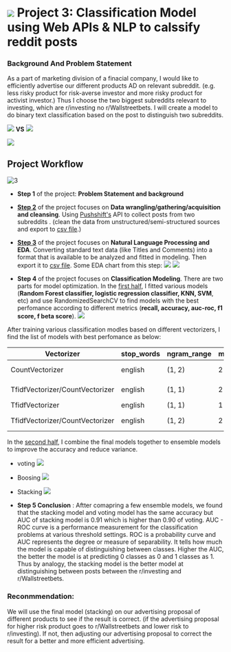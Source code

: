 # ![](https://ga-dash.s3.amazonaws.com/production/assets/logo-9f88ae6c9c3871690e33280fcf557f33.png) Project 3: Classification Model using Web APIs & NLP to calssify reddit posts 

### Background And Problem Statement
As a part of marketing division of a finacial company, I would like to efficiently advertise our different products AD on relevant subreddit. (e.g. less risky product for risk-averse investor and more risky product for activist investor.) Thus I choose the two biggest subreddits relevant to investing, which are r/investing no r/Wallstreetbets. I will create a model to do binary text classification  based on the post to distinguish two subreddits.

![](https://github.com/StevenZhangzhexu/DSIF-SG-7/blob/main/Project%203/images/WallStreetBets-600x472.png)
**VS**
![](https://github.com/StevenZhangzhexu/DSIF-SG-7/blob/main/Project%203/images/communityIcon_rfponci4qog61.png)

![](https://github.com/StevenZhangzhexu/DSIF-SG-7/blob/main/Project%203/images/Screenshot%202022-11-04%20at%202.48.38%20AM.png)



## Project Workflow
![3](https://github.com/StevenZhangzhexu/DSIF-SG-7/blob/main/Project%203/images/Project%203.png)

- **Step 1** of the project: **Problem Statement and background**

- **[Step 2](https://github.com/StevenZhangzhexu/DSIF-SG-7/blob/main/Project%203/01_API_Web_Scrabbing.ipynb)** of the project focuses on **Data wrangling/gathering/acquisition and cleansing**. Using [Pushshift's](https://github.com/pushshift/api) API to collect posts from two subreddits . (clean the data from unstructured/semi-structured sources and export to [csv file](https://github.com/StevenZhangzhexu/DSIF-SG-7/blob/main/Project%203/reddit_clean.csv).) 

- **[Step 3](https://github.com/StevenZhangzhexu/DSIF-SG-7/blob/main/Project%203/02_NLP-EDA.ipynb)** of the project focuses on **Natural Language Processing and EDA**. Converting standard text data (like Titles and Comments) into a format that is available to be analyzed and fitted in modeling. Then export it to [csv file](https://github.com/StevenZhangzhexu/DSIF-SG-7/blob/main/Project%203/data_nlp.csv). Some EDA chart from this step:
![](https://github.com/StevenZhangzhexu/DSIF-SG-7/blob/main/Project%203/images/wd_ist.png)
![](https://github.com/StevenZhangzhexu/DSIF-SG-7/blob/main/Project%203/images/wd_wsb.png)


- **Step 4** of the project focuses on **Classification Modeling**. There are two parts for model optimization. In the [first half](https://github.com/StevenZhangzhexu/DSIF-SG-7/blob/main/Project%203/03_Model_Training.ipynb),  I fitted various models (**Random Forest classifier, logistic regression classifier, KNN, SVM**, etc) and use RandomizedSearchCV to find models with the best perfomance according to different metrics (**recall, accuracy, auc-roc, f1 score, f beta score**).
![](https://github.com/StevenZhangzhexu/DSIF-SG-7/blob/main/Project%203/images/Models.png)

After training various classification modles based on different vectorizers, I find the list of models with best perfomance as below:


| Vectorizer |stop_words | ngram_range  |  min_df | max_features  |  max_df | Model| penalty | C 
|---|---|---|---|---|---|---|---|---|
| CountVectorizer |english |  (1, 2) | 2  |  3500 | 0.5  |  RandomForestClassifier(max_depth=20, n_estimators=100)| NaN|NaN |
| TfidfVectorizer/CountVectorizer |english |  (1, 1) | 2  |  3500 | 0.7  | RandomForestClassifier(max_depth=20, n_estimators=50)| NaN|NaN |
| TfidfVectorizer |english |  (1, 1)|  1 |  2000 |  0.7 | LogisticRegression(C=0.1, solver='saga')|	L2|  0.1|
| TfidfVectorizer/CountVectorizer |english |  (1, 2)|  2 |  3000 |  0.7 | GradientBoostingClassifier(max_depth=20, n_estimators=250)|NaN|NaN |

In the [second half](https://github.com/StevenZhangzhexu/DSIF-SG-7/blob/main/Project%203/04_Ensemble_%20Model.ipynb), I combine the final models together to ensemble models to improve the accuracy and reduce variance.
* voting
![](https://github.com/StevenZhangzhexu/DSIF-SG-7/blob/main/Project%203/images/vt.png)

* Boosing
![](https://github.com/StevenZhangzhexu/DSIF-SG-7/blob/main/Project%203/images/ensMd2.png)

* Stacking
![](https://github.com/StevenZhangzhexu/DSIF-SG-7/blob/main/Project%203/images/Screenshot%202022-11-24%20at%201.25.04%20AM.png)


- **Step 5 Conclusion** : Aftter comapring a few ensemble models, we found that the stacking model and voting model has the same accuracy but AUC of stacking model is 0.91 which is higher than 0.90 of voting.
AUC - ROC curve is a performance measurement for the classification problems at various threshold settings. ROC is a probability curve and AUC represents the degree or measure of separability. It tells how much the model is capable of distinguishing between classes. Higher the AUC, the better the model is at predicting 0 classes as 0 and 1 classes as 1. Thus by analogy, the stacking model is the better model at distinguishing between posts between the r/investing and r/Wallstreetbets.

### Reconmmendation: 
We will use the final model (stacking) on our advertising proposal of different products to see if the result is correct. (if the advertising proposal for higher risk product goes to r/Wallstreetbets and lower risk to r/investing). If not, then adjusting our advertising proposal to correct the result for a better and more efficient advertising.
